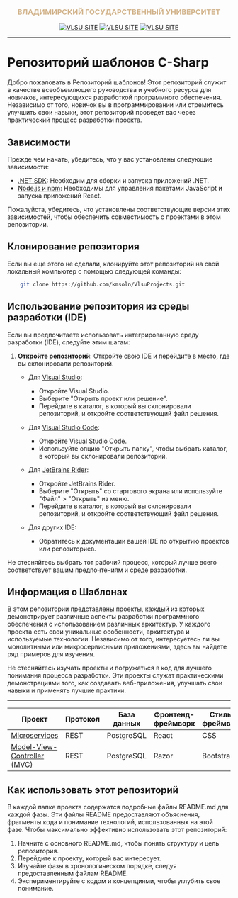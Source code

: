 [creator]: kmsoln
<div align="center">
    <h3 style="text-align: center; color: tan">ВЛАДИМИРСКИЙ ГОСУДАРСТВЕННЫЙ УНИВЕРСИТЕТ</h3>
</div>

<div align="center">
    <a href="https://www.vlsu.ru/"><img src="https://img.shields.io/badge/VLSU-Сайт-yellow.svg" alt="VLSU SITE"></a>
    <a href="https://vk.com/vlsu_info"><img src="https://img.shields.io/badge/VLSU-ВКонтакте-blue.svg" alt="VLSU SITE"></a>
    <a href="https://rutube.ru/channel/23750791/"><img src="https://img.shields.io/badge/VLSU-RuTube-black.svg" alt="VLSU SITE"></a>
</div>

---
# Репозиторий шаблонов C-Sharp

Добро пожаловать в Репозиторий шаблонов! Этот репозиторий служит в качестве всеобъемлющего руководства и учебного ресурса для новичков, интересующихся разработкой программного обеспечения. Независимо от того, новичок вы в программировании или стремитесь улучшить свои навыки, этот репозиторий проведет вас через практический процесс разработки проекта.

## Зависимости

Прежде чем начать, убедитесь, что у вас установлены следующие зависимости:

- [.NET SDK](https://dotnet.microsoft.com/download): Необходим для сборки и запуска приложений .NET.
- [Node.js и npm](https://nodejs.org/): Необходимы для управления пакетами JavaScript и запуска приложений React.

Пожалуйста, убедитесь, что установлены соответствующие версии этих зависимостей, чтобы обеспечить совместимость с проектами в этом репозитории.

## Клонирование репозитория

Если вы еще этого не сделали, клонируйте этот репозиторий на свой локальный компьютер с помощью следующей команды:

```bash
    git clone https://github.com/kmsoln/VlsuProjects.git
```

## Использование репозитория из среды разработки (IDE)

Если вы предпочитаете использовать интегрированную среду разработки (IDE), следуйте этим шагам:

1. **Откройте репозиторий**: Откройте свою IDE и перейдите в место, где вы склонировали репозиторий.

   - Для [Visual Studio][vs]:
      - Откройте Visual Studio.
      - Выберите "Открыть проект или решение".
      - Перейдите в каталог, в который вы склонировали репозиторий, и откройте соответствующий файл решения.

   - Для [Visual Studio Code][vs-code]:
      - Откройте Visual Studio Code.
      - Используйте опцию "Открыть папку", чтобы выбрать каталог, в который вы склонировали репозиторий.

   - Для [JetBrains Rider][rider]:
      - Откройте JetBrains Rider.
      - Выберите "Открыть" со стартового экрана или используйте "Файл" > "Открыть" из меню.
      - Перейдите в каталог, в который вы склонировали репозиторий, и откройте соответствующий файл решения.

   - Для других IDE:
      - Обратитесь к документации вашей IDE по открытию проектов или репозиториев.

Не стесняйтесь выбрать тот рабочий процесс, который лучше всего соответствует вашим предпочтениям и среде разработки.

[vs]: (https://visualstudio.microsoft.com/vs/)
[vs-code]: (https://code.visualstudio.com/download)
[rider]: (https://www.jetbrains.com/rider/download/)

## Информация о Шаблонах

В этом репозитории представлены проекты, каждый из которых демонстрирует различные аспекты разработки программного обеспечения с использованием различных архитектур. У каждого проекта есть свои уникальные особенности, архитектура и используемые технологии. Независимо от того, интересуетесь ли вы монолитными или микросервисными приложениями, здесь вы найдете ряд примеров для изучения.

Не стесняйтесь изучать проекты и погружаться в код для лучшего понимания процесса разработки. Эти проекты служат практическими демонстрациями того, как создавать веб-приложения, улучшать свои навыки и применять лучшие практики.

---

| Проект                                  | Протокол | База данных   | Фронтенд-фреймворк | Стиль-фреймворк |
|-----------------------------------------|----------|---------------|--------------------|-----------------|
| [Microservices][microservice-rdme]      | REST     | PostgreSQL    | React              | CSS             |
| [Model-View-Controller (MVC)][mvc-rdme] | REST     | PostgreSQL    | Razor              | Bootstrap       |

[monolith-rdme]: https://github.com/kmsoln/VlsuProjects/blob/master/Web%20Application/README-EN.md
[microservice-rdme]: https://github.com/kmsoln/VlsuProjects/blob/master/Web%20Application/README-EN.md
[mvc-rdme]: https://github.com/kmsoln/VlsuProjects/blob/master/Web%20Application/README-EN.md

## Как использовать этот репозиторий

В каждой папке проекта содержатся подробные файлы README.md для каждой фазы. Эти файлы README предоставляют объяснения, фрагменты кода и понимание технологий, использованных на этой фазе. Чтобы максимально эффективно использовать этот репозиторий:

1. Начните с основного README.md, чтобы понять структуру и цель репозитория.
2. Перейдите к проекту, который вас интересует.
3. Изучайте фазы в хронологическом порядке, следуя предоставленным файлам README.
4. Экспериментируйте с кодом и концепциями, чтобы углубить свое понимание.
   
